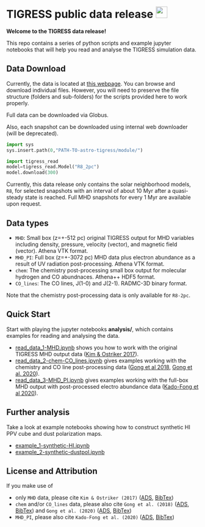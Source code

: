 # TIGRESS public data release [<img src="https://raw.githubusercontent.com/FortAwesome/Font-Awesome/6.x/svgs/solid/book.svg" width=30 height=30>](https://princetonuniversity.github.io/astro-tigress/)


<!--
[:fontawesome-brands-github:](https://github.com/PrincetonUniversity/astro-tigress/tree/packaging)
[:fontawesome-solid-book:](https://princetonuniversity.github.io/astro-tigress/)
-->

**Welcome to the TIGRESS data release!**

This repo contains a series of python scripts and example jupyter notebooks that will help you read and analyse the TIGRESS simulation data.


## Data Download

Currently, the data is located at [this
webpage](https://tigress-web.princeton.edu/~munan/astro-tigress/). You can
browse and download individual files. However, you will need to preserve the
file structure (folders and sub-folders) for the scripts provided here to work
properly.

Full data can be downloaded via Globus.

Also, each snapshot can be downloaded using internal web downloader (will be deprecated).
``` py
import sys
sys.insert.path(0,"PATH-TO-astro-tigress/module/")

import tigress_read
model=tigress_read.Model("R8_2pc")
model.download(300)
```

Currently, this data release only contains the solar neighborhood models, `R8`,
for selected snapshots with an interval of about 10 Myr after a quasi-steady
state is reached. Full MHD snapshots for every 1 Myr are available upon request.

## Data types

* `MHD`: Small box (z=+-512 pc) original TIGRESS output for MHD variables including density, pressure, velocity (vector), and magnetic field (vector). Athena VTK format.
* `MHD_PI`: Full box (z=+-3072 pc) MHD data plus electron abundance as a result of UV radiation post-processing. Athena VTK format.
* `chem`: The chemistry post-processing small box output for molecular hydrogen and CO abundnaces. Athena++ HDF5 format.
* `CO_lines`: The CO lines, J(1-0) and J(2-1). RADMC-3D binary format.

Note that the chemistry post-processing data is only available for `R8-2pc`.

## Quick Start

Start with playing the jupyter notebooks **analysis/**, which contains examples for reading and analysing the data.

* [read_data_1-MHD.ipynb](https://github.com/PrincetonUniversity/astro-tigress/blob/master/analysis/read_data_1-MHD.ipynb) shows you how to work with the original TIGRESS MHD output data ([Kim & Ostriker 2017](https://ui.adsabs.harvard.edu/abs/2017ApJ...846..133K/abstract)).
* [read_data_2-chem-CO_lines.ipynb](https://github.com/PrincetonUniversity/astro-tigress/blob/master/analysis/read_data_2-chem-CO_lines.ipynb) gives examples working with the chemistry and CO line post-processing data ([Gong et al 2018](https://ui.adsabs.harvard.edu/abs/2018ApJ...858...16G/abstract), [Gong et al. 2020](https://ui.adsabs.harvard.edu/abs/2020ApJ...903..142G/abstract)).
* [read_data_3-MHD_PI.ipynb](https://github.com/PrincetonUniversity/astro-tigress/blob/master/analysis/read_data_3-MHD_PI.ipynb) gives examples working with the full-box MHD output with post-processed electro abundance data ([Kado-Fong et al 2020](https://ui.adsabs.harvard.edu/abs/2020ApJ...897..143K/abstract)).

## Further analysis

Take a look at example notebooks showing how to construct synthetic HI PPV cube and dust polarization maps.

* [example_1-synthetic-HI.ipynb](https://github.com/PrincetonUniversity/astro-tigress/blob/master/analysis/example_1-synthetic-HI.ipynb)
* [example_2-synthetic-dustpol.ipynb](https://github.com/PrincetonUniversity/astro-tigress/blob/master/analysis/example_2-synthetic-dustpol.ipynb)

## License and Attribution

If you make use of

* only `MHD` data, please cite
  `Kim & Ostriker (2017)`
  ([ADS](https://ui.adsabs.harvard.edu/abs/2017ApJ...846..133K/abstract),
   [BibTex](https://ui.adsabs.harvard.edu/abs/2017ApJ...846..133K/exportcitation))
* `chem` and/or `CO_lines` data, please also cite
  `Gong et al. (2018)`
  ([ADS](https://ui.adsabs.harvard.edu/abs/2018ApJ...858...16G/abstract),
   [BibTex](https://ui.adsabs.harvard.edu/abs/2018ApJ...858...16G/exportcitation))
  and `Gong et al. (2020)`
  ([ADS](https://ui.adsabs.harvard.edu/abs/2020ApJ...903..142G/abstract),
   [BibTex](https://ui.adsabs.harvard.edu/abs/2020ApJ...903..142G/exportcitation))
* `MHD_PI`, please also cite
  `Kado-Fong et al. (2020)`
  ([ADS](https://ui.adsabs.harvard.edu/abs/2020ApJ...897..143K/abstract),
   [BibTex](https://ui.adsabs.harvard.edu/abs/2020ApJ...897..143K/exportcitation))

